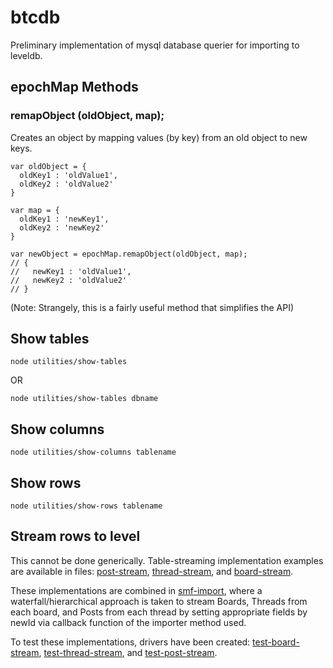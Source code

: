 btcdb
=====

Preliminary implementation of mysql database querier for importing to leveldb.


epochMap Methods
----------------

<h3>remapObject (oldObject, map);</h3>

Creates an object by mapping values (by key) from an old object to new keys.

~~~~
var oldObject = {
  oldKey1 : 'oldValue1',
  oldKey2 : 'oldValue2'
}

var map = {
  oldKey1 : 'newKey1',
  oldKey2 : 'newKey2'
}

var newObject = epochMap.remapObject(oldObject, map);
// {
//   newKey1 : 'oldValue1',
//   newKey2 : 'oldValue2'
// }
~~~~

(Note:  Strangely, this is a fairly useful method that simplifies the API)


Show tables
-----------

~~~~
node utilities/show-tables
~~~~
OR
~~~~
node utilities/show-tables dbname
~~~~

Show columns
------------

~~~~
node utilities/show-columns tablename
~~~~

Show rows
---------

~~~~
node utilities/show-rows tablename
~~~~


Stream rows to level
--------------------

This cannot be done generically.  Table-streaming implementation examples are
available in files:  [post-stream](./epoch_stream/post-stream.js),
[thread-stream](./epoch_stream/thread-stream.js), and
[board-stream](./epoch_stream/board-stream.js). 

These implementations are combined in [smf-import](./smf-import.js), where
a waterfall/hierarchical approach is taken to stream Boards, Threads from each
board, and Posts from each thread by setting appropriate fields by newId via
callback function of the importer method used.

To test these implementations, drivers have been created:
[test-board-stream](./test_drivers/test-board-stream.js),
[test-thread-stream](./test_drivers/test-thread-stream.js),
and [test-post-stream](./test_drivers/test-post-stream.js).
